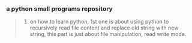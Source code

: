 ### a python small programs repository

> 1. on how to learn python, 1st one is about using python to recursively read file content and replace old string with new string, this part is just about file manipulation, read write mode.